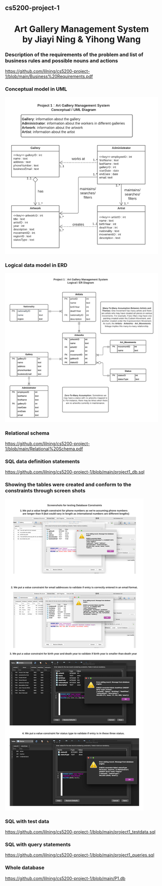 ## cs5200-project-1 
<h1 align="center">Art Gallery Management System
  <br>
  by Jiayi Ning & Yihong Wang
  <br>
</h1>

### Description of the requirements of the problem and list of business rules and possible nouns and actions
https://github.com/lilning/cs5200-project-1/blob/main/Business%20Requirements.pdf
### Conceptual model in UML
![Image of UML](https://github.com/lilning/cs5200-project-1/blob/main/Project1%20-%20UML2.png?raw=true)
### Logical data model in ERD
![Image of ERD](https://github.com/lilning/cs5200-project-1/blob/main/Project1%20-%20ERD.png?raw=true)
### Relational schema
https://github.com/lilning/cs5200-project-1/blob/main/Relational%20Schema.pdf
### SQL data definition statements
https://github.com/lilning/cs5200-project-1/blob/main/project1_db.sql
### Showing the tables were created and conform to the constraints through screen shots
![Image of screenshots](https://github.com/lilning/cs5200-project-1/blob/main/Project1%20-%20screenshots.png?raw=true)
### SQL with test data
https://github.com/lilning/cs5200-project-1/blob/main/project1_testdata.sql
### SQL with query statements
https://github.com/lilning/cs5200-project-1/blob/main/project1_queries.sql
### Whole database
https://github.com/lilning/cs5200-project-1/blob/main/P1.db


